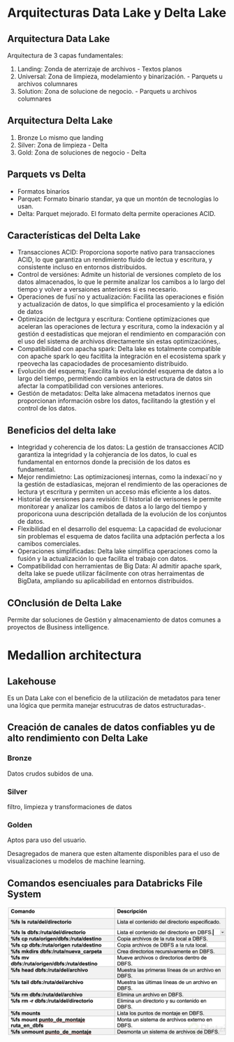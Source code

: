 # Arquitecturas Data Lake y Delta Lake

## Arquitectura Data Lake

Arquitectura de 3 capas fundamentales:

1. Landing: Zonda de aterrizaje de archivos - Textos planos
2. Universal: Zona de limpieza, modelamiento y binarización. - Parquets u archivos columnares
3. Solution: Zona de solucione de negocio. - Parquets u archivos columnares

## Arquitectura Delta Lake

1. Bronze Lo mismo que landing
2. Silver: Zona de limpieza - Delta
3. Gold: Zona de soluciones de negocio - Delta

## Parquets vs Delta

* Formatos binarios
* Parquet: Formato binario standar, ya que un montón de tecnologías lo usan.
* Delta: Parquet mejorado. El formato delta permite operaciones ACID.

## Características del Delta Lake

* Transacciones ACID: Proporciona soporte nativo para transacciones ACID, lo que garantiza un rendimiento fluido de lectua y escritura, y consistente incluso en entornos distribuidos.
* Control de versiónes: Admite un historial de versiones completo de los datos almacenados, lo que le permite analizar los camibos a lo largo del tiempo y volver a versaiones anteriores si es necesario.
* Operaciones de fusi´no y actualización: Facilita las operaciones e fisión y actualización de datos, lo que simplifica el procesamiento y la edición de datos
* Optimización de lectgura y escritura: Contiene optimizaciones que aceleran las operaciones de lectura y escritura, como la indexación y al gestión d eestadísticas que mejoran el rendimiento en comparación con el uso del sistema de archivos directamente sin estas optimizaciónes,.
* Compatibilidad con apacha spark: Delta lake es totalmente compatible con apache spark lo qeu facitlita la integración en el ecosistema spark y rpeovecha las capaciodades de procesamiento distribuido.
* Evolución del esquema; Faxcilita la evolucióndel esquema de datos a lo largo del tiempo, permitiendo cambios en la estructura de datos sin afectar la compatibilidad con versiones anteriores.
* Gestión de metadatos: Delta lake almacena metadatos inernos que proporcionan información osbre los datos, facilitando la gtestión y el control de los datos.

## Beneficios del delta lake

* Integridad y coherencia de los datos: La gestión de transacciones ACID garantiza la integridad y la cohjerancia de los datos, lo cual es fundamental en entornos donde la precisión de los datos es fundamental.
* Mejor rendimietno: Las optimizacionesj internas, como la indexaci´no y la gestión de estadíasicas, mejoran el rendimiento de las operaciones de lectura yt escritura y permiten un acceso más eficiente a los datos.
* Historial de versiones para revisión: El historial de verisones le permite monitorear y analizar los camibos de datos a lo largo del tiempo y proporicona uuna descripción detallada de la evolución de los conjuntos de datos.
* Flexibilidad en el desarrollo del esquema: La capacidad de evolucionar sin problemas el esquema de datos facilita una adptación perfecta a los camibos comerciales.
* Operaciones simplificadas: Delta lake simplifica operaciones como la fusión y la actualización lo que facilita el trabajo con datos.
* Compatibilidad con herramientas de Big Data: Al admitir apache spark, delta lake se puede utilizar fácilmente con otras herraimentas de BigData, ampliando su aplicabilidad en entornos distribuidos.

## COnclusión de Delta Lake

Permite dar soluciones de Gestión y almacenamiento de datos comunes a proyectos de Business intelligence.

# Medallion architectura

## Lakehouse

Es un Data Lake con el beneficio de la utilización de metadatos para tener una lógica que permita manejar estrucutras de datos estructuradas-.

## Creación de canales de datos confiables yu de alto rendimiento con Delta Lake

### Bronze

Datos crudos subidos de una.

### Silver

filtro, limpieza y transformaciones de datos

### Golden

Aptos para uso del usuario.

Desagregados de manera que esten altamente disponibles para el uso de visualizaciones u modelos de machine learning.

## Comandos esenciuales para Databricks File System

![1749041473874](image/notes/1749041473874.png)
